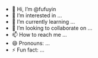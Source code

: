 - 👋 Hi, I’m @fufuyin
- 👀 I’m interested in ...
- 🌱 I’m currently learning ...
- 💞️ I’m looking to collaborate on ...
- 📫 How to reach me ...
- 😄 Pronouns: ...
- ⚡ Fun fact: ...

<!---
fufuyin/fufuyin is a ✨ special ✨ repository because its `README.md` (this file) appears on your GitHub profile.
You can click the Preview link to take a look at your changes.
--->
